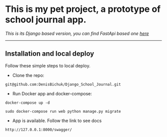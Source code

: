 # This is my pet project, a prototype of school journal app.
*This is its Django based version, you can find FastApi based one [here](https://github.com/DenisBichuk/FastAPI_School_Journal)*

---
## Installation and local deploy
Follow these simple steps to local deploy.
* Clone the repo:
```
git@github.com:DenisBichuk/Django_School_Journal.git
```
* Run Docker app and docker-compose:
```
docker-compose up -d
```
```
sudo docker-compose run web python manage.py migrate
```

* App is available. Follow the link to see docs
```
http://127.0.0.1:8000/swagger/
```
